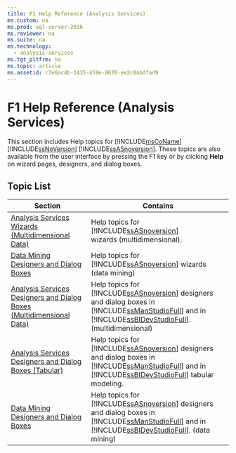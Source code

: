 ```yaml
---
title: F1 Help Reference (Analysis Services)
ms.custom: na
ms.prod: sql-server-2016
ms.reviewer: na
ms.suite: na
ms.technology: 
  - analysis-services
ms.tgt_pltfrm: na
ms.topic: article
ms.assetid: c3e6ac4b-1435-459e-8678-ee2c8abdfad9
---
```

# F1 Help Reference (Analysis Services)
  This section includes Help topics for [!INCLUDE[msCoName](../../Token/Other/msCoName_md.md)] [!INCLUDE[ssNoVersion](../../Token/Other/ssNoVersion_md.md)] [!INCLUDE[ssASnoversion](../../Token/Other/ssASnoversion_md.md)]. These topics are also available from the user interface by pressing the F1 key or by clicking **Help** on wizard pages, designers, and dialog boxes.  
  
## Topic List  
  
|Section|Contains|  
|-------------|--------------|  
|[Analysis Services Wizards &#40;Multidimensional Data&#41;](../../Topics/TopicNameNotContainA/Analysis-Services-Wizards--Multidimensional-Data-.md)|Help topics for [!INCLUDE[ssASnoversion](../../Token/Other/ssASnoversion_md.md)] wizards \(multidimensional\).|  
|[Data Mining Designers and Dialog Boxes](../../Topics/TopicNameNotContainA/Data-Mining-Designers-and-Dialog-Boxes.md)|Help topics for [!INCLUDE[ssASnoversion](../../Token/Other/ssASnoversion_md.md)] wizards \(data mining\)|  
|[Analysis Services Designers and Dialog Boxes &#40;Multidimensional Data&#41;](../../Topics/TopicNameNotContainA/Analysis-Services-Designers-and-Dialog-Boxes--Multidimensional-Data-.md)|Help topics for [!INCLUDE[ssASnoversion](../../Token/Other/ssASnoversion_md.md)] designers and dialog boxes in [!INCLUDE[ssManStudioFull](../../Token/Other/ssManStudioFull_md.md)] and in [!INCLUDE[ssBIDevStudioFull](../../Token/Other/ssBIDevStudioFull_md.md)]. \(multidimensional\)|  
|[Analysis Services Designers and Dialog Boxes &#40;Tabular&#41;](../../Topics/TopicNameNotContainA/Analysis-Services-Designers-and-Dialog-Boxes--Tabular-.md)|Help topics for [!INCLUDE[ssASnoversion](../../Token/Other/ssASnoversion_md.md)] designers and dialog boxes in [!INCLUDE[ssManStudioFull](../../Token/Other/ssManStudioFull_md.md)] and in [!INCLUDE[ssBIDevStudioFull](../../Token/Other/ssBIDevStudioFull_md.md)] tabular modeling.|  
|[Data Mining Designers and Dialog Boxes](../../Topics/TopicNameNotContainA/Data-Mining-Designers-and-Dialog-Boxes.md)|Help topics for [!INCLUDE[ssASnoversion](../../Token/Other/ssASnoversion_md.md)] designers and dialog boxes in [!INCLUDE[ssManStudioFull](../../Token/Other/ssManStudioFull_md.md)] and in [!INCLUDE[ssBIDevStudioFull](../../Token/Other/ssBIDevStudioFull_md.md)]. \(data mining\)|  
  
  